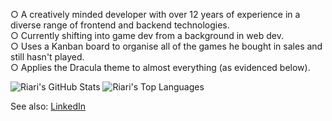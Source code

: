 ○ A creatively minded developer with over 12 years of experience in a diverse range of frontend and backend technologies.  
○ Currently shifting into game dev from a background in web dev.  
○ Uses a Kanban board to organise all of the games he bought in sales and still hasn't played.  
○ Applies the Dracula theme to almost everything (as evidenced below).

![Riari's GitHub Stats](https://github-readme-stats.vercel.app/api?username=riari&count_private=true&show_icons=true&theme=dracula)
![Riari's Top Languages](https://github-readme-stats.vercel.app/api/top-langs/?username=riari&theme=dracula&layout=compact)

See also: [LinkedIn](https://www.linkedin.com/in/riari/)
